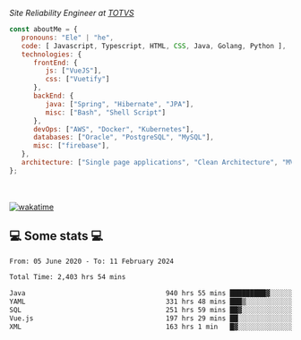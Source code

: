 <p><em>Site Reliability Engineer at <a href="https://www.totvs.com/">TOTVS</a></br>
</em></p>


```javascript
const aboutMe = {
   pronouns: "Ele" | "he",
   code: [ Javascript, Typescript, HTML, CSS, Java, Golang, Python ],
   technologies: {
      frontEnd: {
         js: ["VueJS"],
         css: ["Vuetify"]
      },
      backEnd: {
         java: ["Spring", "Hibernate", "JPA"],
         misc: ["Bash", "Shell Script"]
      },
      devOps: ["AWS", "Docker", "Kubernetes"],
      databases: ["Oracle", "PostgreSQL", "MySQL"],
      misc: ["firebase"],
   },
   architecture: ["Single page applications", "Clean Architecture", "MVC", "Microservices"],
};
```
</br></br>
[![wakatime](https://wakatime.com/badge/user/a3a8ed06-d304-4d6b-bc86-4adc418cdea7.svg)](https://wakatime.com/@a3a8ed06-d304-4d6b-bc86-4adc418cdea7)
<h2>💻 Some stats 💻</h2>

<!--START_SECTION:waka-->

```txt
From: 05 June 2020 - To: 11 February 2024

Total Time: 2,403 hrs 54 mins

Java                                   940 hrs 55 mins █████████▓░░░░░░░░░░░░░░░   39.14 %
YAML                                   331 hrs 48 mins ███▒░░░░░░░░░░░░░░░░░░░░░   13.80 %
SQL                                    251 hrs 59 mins ██▓░░░░░░░░░░░░░░░░░░░░░░   10.48 %
Vue.js                                 197 hrs 29 mins ██░░░░░░░░░░░░░░░░░░░░░░░   08.22 %
XML                                    163 hrs 1 min   █▓░░░░░░░░░░░░░░░░░░░░░░░   06.78 %
```

<!--END_SECTION:waka-->
